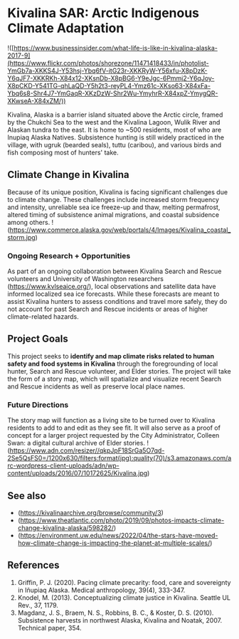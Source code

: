
# Kivalina SAR: Arctic Indigenous Climate Adaptation
!([https://www.businessinsider.com/what-life-is-like-in-kivalina-alaska-2017-9](https://www.flickr.com/photos/shorezone/11471418433/in/photolist-YmGb7a-XKKS4J-Y53hsj-Ybq6fV-itG23r-XKKRyW-Y56xfu-X8pDzK-Y6qJF7-XKKRKh-X84x12-XKsnDb-X8pBG6-Y9eJgc-6Pmmj2-Y6qJoy-X8pCKD-Y541TG-qhLaQD-Y5h2t3-reyPL4-Ymz61c-XKso63-X84xFa-Ybq6s8-Shr4J7-YmGaqR-XKzDzW-Shr2Wu-YmyhrR-X84xpZ-YmygQR-XKwseA-X84xZM/))

Kivalina, Alaska is a barrier island situated above the Arctic circle, framed by the Chukchi Sea to the west and the Kivalina Lagoon, Wulik River and Alaskan tundra to the east. It is home to ~500 residents, most of who are Inupiaq Alaska Natives. Subsistence hunting is still widely practiced in the village, with ugruk (bearded seals), tuttu (caribou), and various birds and fish composing most of hunters' take. 

## Climate Change in Kivalina
Because of its unique position, Kivalina is facing significant challenges due to climate change. These challenges include increased storm frequency and intensity, unreliable sea ice freeze-up and thaw, melting permafrost, altered timing of subsistence animal migrations, and coastal subsidence among others. 
!(https://www.commerce.alaska.gov/web/portals/4/Images/Kivalina_coastal_storm.jpg)

### Ongoing Research + Opportunities
As part of an ongoing collaboration between Kivalina Search and Rescue volunteers and University of Washington researchers (https://www.kvlseaice.org/), local observations and satellite data have informed localized sea ice forecasts. While these forecasts are meant to assist Kivalina hunters to assess conditions and travel more safely, they do not account for past Search and Rescue incidents or areas of higher climate-related hazards.

## Project Goals
This project seeks to **identify and map climate risks related to human safety and food systems in Kivalina** through the foregrounding of local hunter, Search and Rescue volunteer, and Elder stories. The project will take the form of a story map, which will spatialize and visualize recent Search and Rescue incidents as well as preserve local place names. 

### Future Directions
The story map will function as a living site to be turned over to Kivalina residents to add to and edit as they see fit. It will also serve as a proof of concept for a larger project requested by the City Administrator, Colleen Swan: a digital cultural archive of Elder stories. 
!(https://www.adn.com/resizer//qkpJpF18SrGa5O7qd-2Se5QsFS0=/1200x630/filters:format(jpg):quality(70)/s3.amazonaws.com/arc-wordpress-client-uploads/adn/wp-content/uploads/2016/07/10172625/Kivalina.jpg)

## See also
- (https://kivalinaarchive.org/browse/community/3)
- (https://www.theatlantic.com/photo/2019/09/photos-impacts-climate-change-kivalina-alaska/598282/)
- (https://environment.uw.edu/news/2022/04/the-stars-have-moved-how-climate-change-is-impacting-the-planet-at-multiple-scales/)

## References
1. Griffin, P. J. (2020). Pacing climate precarity: food, care and sovereignty in Iñupiaq Alaska. Medical anthropology, 39(4), 333-347.
2. Knodel, M. (2013). Conceptualizing climate justice in Kivalina. Seattle UL Rev., 37, 1179.
3. Magdanz, J. S., Braem, N. S., Robbins, B. C., & Koster, D. S. (2010). Subsistence harvests in northwest Alaska, Kivalina and Noatak, 2007. Technical paper, 354.
